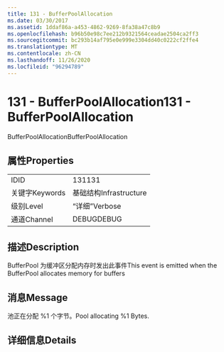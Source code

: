 ```yaml
---
title: 131 - BufferPoolAllocation
ms.date: 03/30/2017
ms.assetid: 1ddaf86a-a453-4862-9269-8fa38a47c8b9
ms.openlocfilehash: b96b50e98c7ee212b9321564ceadae2504ca2ff3
ms.sourcegitcommit: bc293b14af795e0e999e3304dd40c0222cf2ffe4
ms.translationtype: MT
ms.contentlocale: zh-CN
ms.lasthandoff: 11/26/2020
ms.locfileid: "96294789"
---
```

# <a name="131---bufferpoolallocation"></a><span data-ttu-id="c1eed-102">131 - BufferPoolAllocation</span><span class="sxs-lookup"><span data-stu-id="c1eed-102">131 - BufferPoolAllocation</span></span>

<span data-ttu-id="c1eed-103">BufferPoolAllocation</span><span class="sxs-lookup"><span data-stu-id="c1eed-103">BufferPoolAllocation</span></span>  
  
## <a name="properties"></a><span data-ttu-id="c1eed-104">属性</span><span class="sxs-lookup"><span data-stu-id="c1eed-104">Properties</span></span>  
  
|||  
|-|-|  
|<span data-ttu-id="c1eed-105">ID</span><span class="sxs-lookup"><span data-stu-id="c1eed-105">ID</span></span>|<span data-ttu-id="c1eed-106">131</span><span class="sxs-lookup"><span data-stu-id="c1eed-106">131</span></span>|  
|<span data-ttu-id="c1eed-107">关键字</span><span class="sxs-lookup"><span data-stu-id="c1eed-107">Keywords</span></span>|<span data-ttu-id="c1eed-108">基础结构</span><span class="sxs-lookup"><span data-stu-id="c1eed-108">Infrastructure</span></span>|  
|<span data-ttu-id="c1eed-109">级别</span><span class="sxs-lookup"><span data-stu-id="c1eed-109">Level</span></span>|<span data-ttu-id="c1eed-110">“详细”</span><span class="sxs-lookup"><span data-stu-id="c1eed-110">Verbose</span></span>|  
|<span data-ttu-id="c1eed-111">通道</span><span class="sxs-lookup"><span data-stu-id="c1eed-111">Channel</span></span>|<span data-ttu-id="c1eed-112">DEBUG</span><span class="sxs-lookup"><span data-stu-id="c1eed-112">DEBUG</span></span>|  
  
## <a name="description"></a><span data-ttu-id="c1eed-113">描述</span><span class="sxs-lookup"><span data-stu-id="c1eed-113">Description</span></span>  

 <span data-ttu-id="c1eed-114">BufferPool 为缓冲区分配内存时发出此事件</span><span class="sxs-lookup"><span data-stu-id="c1eed-114">This event is emitted when the BufferPool allocates memory for buffers</span></span>  
  
## <a name="message"></a><span data-ttu-id="c1eed-115">消息</span><span class="sxs-lookup"><span data-stu-id="c1eed-115">Message</span></span>  

 <span data-ttu-id="c1eed-116">池正在分配 %1 个字节。</span><span class="sxs-lookup"><span data-stu-id="c1eed-116">Pool allocating %1 Bytes.</span></span>  
  
## <a name="details"></a><span data-ttu-id="c1eed-117">详细信息</span><span class="sxs-lookup"><span data-stu-id="c1eed-117">Details</span></span>
